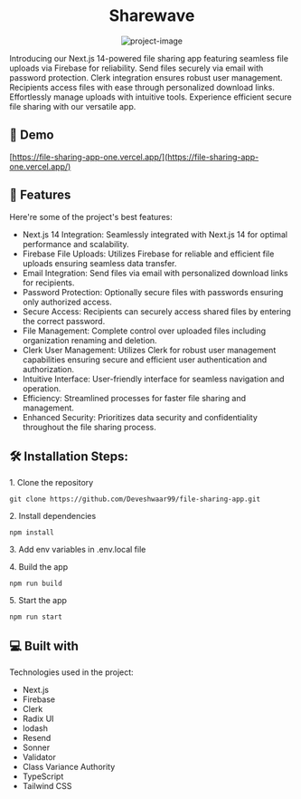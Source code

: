 
<h1 align="center" id="title">Sharewave</h1>

<p align="center"><img src="https://socialify.git.ci/Deveshwaar99/file-sharing-app/image?language=1&amp;name=1&amp;owner=1&amp;stargazers=1&amp;theme=Dark" alt="project-image"></p>

<p id="description">Introducing our Next.js 14-powered file sharing app featuring seamless file uploads via Firebase for reliability. Send files securely via email with password protection. Clerk integration ensures robust user management. Recipients access files with ease through personalized download links. Effortlessly manage uploads with intuitive tools. Experience efficient secure file sharing with our versatile app.</p>

<h2>🚀 Demo</h2>

[https://file-sharing-app-one.vercel.app/](https://file-sharing-app-one.vercel.app/)

  
  
<h2>🧐 Features</h2>

Here're some of the project's best features:

*   Next.js 14 Integration: Seamlessly integrated with Next.js 14 for optimal performance and scalability.
*   Firebase File Uploads: Utilizes Firebase for reliable and efficient file uploads ensuring seamless data transfer.
*   Email Integration: Send files via email with personalized download links for recipients.
*   Password Protection: Optionally secure files with passwords ensuring only authorized access.
*   Secure Access: Recipients can securely access shared files by entering the correct password.
*   File Management: Complete control over uploaded files including organization renaming and deletion.
*   Clerk User Management: Utilizes Clerk for robust user management capabilities ensuring secure and efficient user authentication and authorization.
*   Intuitive Interface: User-friendly interface for seamless navigation and operation.
*   Efficiency: Streamlined processes for faster file sharing and management.
*   Enhanced Security: Prioritizes data security and confidentiality throughout the file sharing process.

<h2>🛠️ Installation Steps:</h2>

<p>1. Clone the repository</p>

```
git clone https://github.com/Deveshwaar99/file-sharing-app.git
```

<p>2. Install dependencies</p>

```
npm install
```

<p>3. Add env variables in .env.local file</p>

<p>4. Build the app</p>

```
npm run build
```

<p>5. Start the app</p>

```
npm run start
```

  
  
<h2>💻 Built with</h2>

Technologies used in the project:

*   Next.js
*   Firebase
*   Clerk
*   Radix UI
*   lodash
*   Resend
*   Sonner
*   Validator
*   Class Variance Authority
*   TypeScript
*   Tailwind CSS
